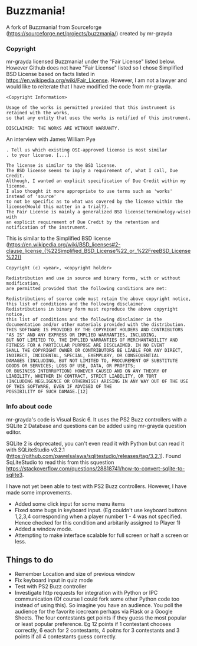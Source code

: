 # Buzzmania!
A fork of Buzzmania! from Sourceforge (https://sourceforge.net/projects/buzzmania/) created by mr-grayda

### Copyright
mr-grayda licensed Buzzmania! under the "Fair License" listed below. However Github does not have "Fair License" listed so I chose Simplified BSD License based on facts listed in https://en.wikipedia.org/wiki/Fair_License. However, I am not a lawyer and would like to reiterate that I have modified the code from mr-grayda.

```
<Copyright Information>

Usage of the works is permitted provided that this instrument is retained with the works,
so that any entity that uses the works is notified of this instrument.

DISCLAIMER: THE WORKS ARE WITHOUT WARRANTY.
```

An interview with James William Pye
```
. Tell us which existing OSI-approved license is most similar
. to your license. [...]

The license is similar to the BSD license.
The BSD license seems to imply a requirement of, what I call, Due Credit.
Although, I wanted an explicit specification of Due Credit within my license.
I also thought it more appropriate to use terms such as 'works' instead of 'source'
to not be specific as to what was covered by the license within the license(Would this matter in a trial?).
The Fair License is mainly a generalized BSD license(terminology-wise) with
an explicit requirement of Due Credit by the retention and notification of the instrument.
```

This is similar to the Simplified BSD license (https://en.wikipedia.org/wiki/BSD_licenses#2-clause_license_(%22Simplified_BSD_License%22_or_%22FreeBSD_License%22))

```
Copyright (c) <year>, <copyright holder>

Redistribution and use in source and binary forms, with or without modification,
are permitted provided that the following conditions are met:

Redistributions of source code must retain the above copyright notice, this list of conditions and the following disclaimer.
Redistributions in binary form must reproduce the above copyright notice,
this list of conditions and the following disclaimer in the documentation and/or other materials provided with the distribution.
THIS SOFTWARE IS PROVIDED BY THE COPYRIGHT HOLDERS AND CONTRIBUTORS "AS IS" AND ANY EXPRESS OR IMPLIED WARRANTIES, INCLUDING,
BUT NOT LIMITED TO, THE IMPLIED WARRANTIES OF MERCHANTABILITY AND FITNESS FOR A PARTICULAR PURPOSE ARE DISCLAIMED. IN NO EVENT
SHALL THE COPYRIGHT OWNER OR CONTRIBUTORS BE LIABLE FOR ANY DIRECT, INDIRECT, INCIDENTAL, SPECIAL, EXEMPLARY, OR CONSEQUENTIAL
DAMAGES (INCLUDING, BUT NOT LIMITED TO, PROCUREMENT OF SUBSTITUTE GOODS OR SERVICES; LOSS OF USE, DATA, OR PROFITS;
OR BUSINESS INTERRUPTION) HOWEVER CAUSED AND ON ANY THEORY OF LIABILITY, WHETHER IN CONTRACT, STRICT LIABILITY, OR TORT
(INCLUDING NEGLIGENCE OR OTHERWISE) ARISING IN ANY WAY OUT OF THE USE OF THIS SOFTWARE, EVEN IF ADVISED OF THE
POSSIBILITY OF SUCH DAMAGE.[12]
```

### Info about code
mr-grayda's code is Visual Basic 6. It uses the PS2 Buzz controllers with a SQLite 2 Database and questions can be added using mr-grayda question editor.

SQLite 2 is deprecated, you can't even read it with Python but can read it with SQLiteStudio v3.2.1 (https://github.com/pawelsalawa/sqlitestudio/releases/tag/3.2.1).  Found SqLiteStudio to read this from this squestion https://stackoverflow.com/questions/28818741/how-to-convert-sqlite-to-sqlite3.

I have not yet been able to test with PS2 Buzz controllers.
However, I have made some improvements.
- Added some click input for some menu items
- Fixed some bugs in keyboard input. (Eg couldn't use keyboard buttons 1,2,3,4 corresponding when a player number 1 - 4 was not specified. Hence checked for this condition and arbitarily assigned to Player  1)
- Added a window mode.
- Attempting to make interface scalable for full screen or half a screen or less.

## Things to do
- Remember Location and size of previous window
- Fix keyboard input in quiz mode
- Test with PS2 Buzz controller
- Investigate http requests for integration with Python or IPC communication (Of course I could fork some other Python code too instead of using this). So imagine you have an audience. You poll the audience for the favorite icecream perhaps via Flask or a Google Sheets. The four contestants get points if they guess the most popular or least popular  preference. Eg 12 points if 1 contestant chooses correctly, 6 each for 2 contestants, 4 poitns for 3 contestants and 3 points if all 4 contestants guess correctly.
